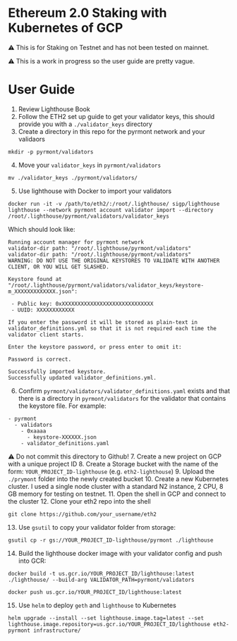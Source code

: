 # Ethereum 2.0 Staking with Kubernetes of GCP

:warning: This is for Staking on Testnet and has not been tested on mainnet.

:warning: This is a work in progress so the user guide are pretty vague.

# User Guide

1. Review Lighthouse Book
2. Follow the ETH2 set up guide to get your validator keys, this should provide you with a `./validator_keys` directory
3. Create a directory in this repo for the pyrmont network and your validaors
```
mkdir -p pyrmont/validators
```
4. Move your `validator_keys` in `pyrmont/validators`
```
mv ./validator_keys ./pyrmont/validators/
```
5. Use lighthouse with Docker to import your validators
```
docker run -it -v /path/to/eth2/:/root/.lighthouse/ sigp/lighthouse lighthouse --network pyrmont account validator import --directory /root/.lighthouse/pyrmont/validators/validator_keys
```
Which should look like:
```
Running account manager for pyrmont network
validator-dir path: "/root/.lighthouse/pyrmont/validators"
validator-dir path: "/root/.lighthouse/pyrmont/validators"
WARNING: DO NOT USE THE ORIGINAL KEYSTORES TO VALIDATE WITH ANOTHER CLIENT, OR YOU WILL GET SLASHED.

Keystore found at "/root/.lighthouse/pyrmont/validators/validator_keys/keystore-m_XXXXXXXXXXXXX.json":

 - Public key: 0xXXXXXXXXXXXXXXXXXXXXXXXXXXXXX
 - UUID: XXXXXXXXXXXX

If you enter the password it will be stored as plain-text in validator_definitions.yml so that it is not required each time the validator client starts.

Enter the keystore password, or press enter to omit it:

Password is correct.

Successfully imported keystore.
Successfully updated validator_definitions.yml.
```
6. Confirm `pyrmont/validators/validator_definitions.yaml` exists and that there is a directory in `pyrmont/validators` for the validator that contains the keystore file. For example:
```
- pyrmont
  - validators
    - 0xaaaa
      - keystore-XXXXXX.json
    - validator_definitions.yaml
```
:warning: Do not commit this directory to Github!
7. Create a new project on GCP with a unique project ID
8. Create a Storage bucket with the name of the form: `YOUR_PROJECT_ID-lighthouse` (e.g. `eth2-lighthouse`)
9. Upload the `./prymont` folder into the newly created bucket
10. Create a new Kubernetes cluster. I used a single node cluster with a standard N2 instance, 2 CPU, 8 GB memory for testing on testnet.
11. Open the shell in GCP and connect to the cluster
12. Clone your eth2 repo into the shell
```
git clone https://github.com/your_username/eth2
```
13. Use `gsutil` to copy your validator folder from storage:
```
gsutil cp -r gs://YOUR_PROJECT_ID-lighthouse/pyrmont ./lighthouse
```
14. Build the lighthouse docker image with your validator config and push into GCR:
```
docker build -t us.gcr.io/YOUR_PROJECT_ID/lighthouse:latest ./lighthouse/ --build-arg VALIDATOR_PATH=pyrmont/validators

docker push us.gcr.io/YOUR_PROJECT_ID/lighthouse:latest
```
15. Use `helm` to deploy `geth` and `lighthouse` to Kubernetes
```
helm upgrade --install --set lighthouse.image.tag=latest --set lighthouse.image.repository=us.gcr.io/YOUR_PROJECT_ID/lighthouse eth2-pyrmont infrastructure/
```
